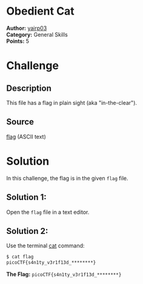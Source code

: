 # Obedient Cat
**Author:** [yairp03](https://github.com/yairp03)  
**Category:** General Skills  
**Points:** 5

# Challenge
## Description
This file has a flag in plain sight (aka "in-the-clear").
## Source
[flag](./flag) (ASCII text)

# Solution
In this challenge, the flag is in the given `flag` file.  
## Solution 1:
Open the `flag` file in a text editor.
## Solution 2:
Use the terminal [cat](https://man7.org/linux/man-pages/man1/cat.1.html) command:
```sh
$ cat flag
picoCTF{s4n1ty_v3r1f13d_********}
```

**The Flag:** `picoCTF{s4n1ty_v3r1f13d_********}`
